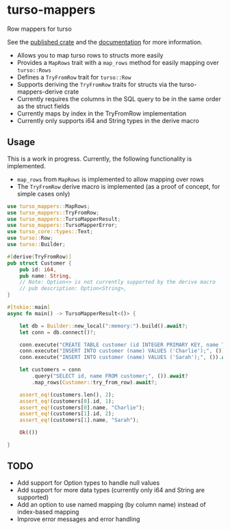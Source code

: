 # turso-mappers

Row mappers for turso

See the [published crate](https://crates.io/crates/turso-mappers) and
the [documentation](https://docs.rs/crate/turso-mappers/latest) for more information.

- Allows you to map turso rows to structs more easily
- Provides a `MapRows` trait with a `map_rows` method for easily mapping over `turso::Rows`
- Defines a `TryFromRow` trait for `turso::Row`
- Supports deriving the `TryFromRow` traits for structs via the turso-mappers-derive crate
- Currently requires the columns in the SQL query to be in the same order as the struct fields
- Currently maps by index in the TryFromRow implementation
- Currently only supports i64 and String types in the derive macro

## Usage

This is a work in progress. Currently, the following functionality is implemented.

- `map_rows` from `MapRows` is implemented to allow mapping over rows
- The `TryFromRow` derive macro is implemented (as a proof of concept, for simple cases only)

```rust
use turso_mappers::MapRows;
use turso_mappers::TryFromRow;
use turso_mappers::TursoMapperResult;
use turso_mappers::TursoMapperError;
use turso_core::types::Text;
use turso::Row;
use turso::Builder;

#[derive(TryFromRow)]
pub struct Customer {
    pub id: i64,
    pub name: String,
    // Note: Option<> is not currently supported by the derive macro
    // pub description: Option<String>,
}

#[tokio::main]
async fn main() -> TursoMapperResult<()> {

    let db = Builder::new_local(":memory:").build().await?;
    let conn = db.connect()?;

    conn.execute("CREATE TABLE customer (id INTEGER PRIMARY KEY, name TEXT NOT NULL);", ()).await?;
    conn.execute("INSERT INTO customer (name) VALUES ('Charlie');", ()).await?;
    conn.execute("INSERT INTO customer (name) VALUES ('Sarah');", ()).await?;

    let customers = conn
        .query("SELECT id, name FROM customer;", ()).await?
        .map_rows(Customer::try_from_row).await?;

    assert_eq!(customers.len(), 2);
    assert_eq!(customers[0].id, 1);
    assert_eq!(customers[0].name, "Charlie");
    assert_eq!(customers[1].id, 2);
    assert_eq!(customers[1].name, "Sarah");

    Ok(())

}


```

## TODO

- Add support for Option<T> types to handle null values
- Add support for more data types (currently only i64 and String are supported)
- Add an option to use named mapping (by column name) instead of index-based mapping
- Improve error messages and error handling
